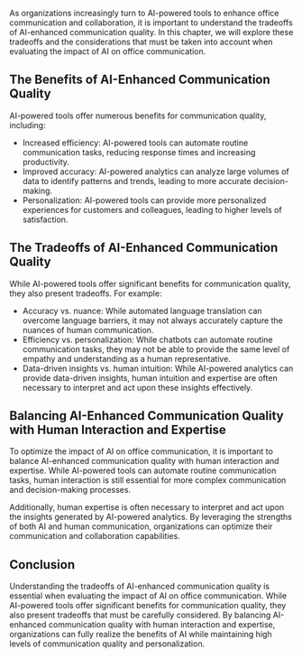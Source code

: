 

As organizations increasingly turn to AI-powered tools to enhance office communication and collaboration, it is important to understand the tradeoffs of AI-enhanced communication quality. In this chapter, we will explore these tradeoffs and the considerations that must be taken into account when evaluating the impact of AI on office communication.

The Benefits of AI-Enhanced Communication Quality
-------------------------------------------------

AI-powered tools offer numerous benefits for communication quality, including:

* Increased efficiency: AI-powered tools can automate routine communication tasks, reducing response times and increasing productivity.
* Improved accuracy: AI-powered analytics can analyze large volumes of data to identify patterns and trends, leading to more accurate decision-making.
* Personalization: AI-powered tools can provide more personalized experiences for customers and colleagues, leading to higher levels of satisfaction.

The Tradeoffs of AI-Enhanced Communication Quality
--------------------------------------------------

While AI-powered tools offer significant benefits for communication quality, they also present tradeoffs. For example:

* Accuracy vs. nuance: While automated language translation can overcome language barriers, it may not always accurately capture the nuances of human communication.
* Efficiency vs. personalization: While chatbots can automate routine communication tasks, they may not be able to provide the same level of empathy and understanding as a human representative.
* Data-driven insights vs. human intuition: While AI-powered analytics can provide data-driven insights, human intuition and expertise are often necessary to interpret and act upon these insights effectively.

Balancing AI-Enhanced Communication Quality with Human Interaction and Expertise
--------------------------------------------------------------------------------

To optimize the impact of AI on office communication, it is important to balance AI-enhanced communication quality with human interaction and expertise. While AI-powered tools can automate routine communication tasks, human interaction is still essential for more complex communication and decision-making processes.

Additionally, human expertise is often necessary to interpret and act upon the insights generated by AI-powered analytics. By leveraging the strengths of both AI and human communication, organizations can optimize their communication and collaboration capabilities.

Conclusion
----------

Understanding the tradeoffs of AI-enhanced communication quality is essential when evaluating the impact of AI on office communication. While AI-powered tools offer significant benefits for communication quality, they also present tradeoffs that must be carefully considered. By balancing AI-enhanced communication quality with human interaction and expertise, organizations can fully realize the benefits of AI while maintaining high levels of communication quality and personalization.


